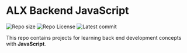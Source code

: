 # ALX Backend JavaScript

![Repo size](https://img.shields.io/github/repo-size/Mbykz01/alx-backend-javascript)
![Repo License](https://img.shields.io/github/license/Mbykz01/alx-backend-javascript.svg)
![Latest commit](https://img.shields.io/github/last-commit/Mbykz01/alx-backend-javascript/main?style=round-square)

This repo contains projects for learning back end development concepts with __JavaScript__.
